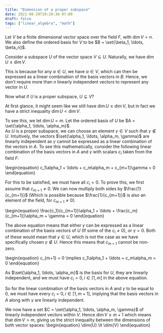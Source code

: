 ```yaml
---
title: "Dimension of a proper subspace"
date: 2021-08-29T10:20:38-07:00
draft: false
tags: ["linear_algebra", "math"]
---
```

<!-- Post 1 -->
Let $V$ be a finite dimensional vector space over the field $F$, with $\dim{V} = n$.  
We also define the ordered basis for $V$ to be $B = \set{\beta_1, \ldots, \beta_n}$.

Consider a subspace $U$ of the vector space $V \subseteq U$. Naturally, we have $\dim{U} \leq \dim{V}$.  

This is because for any $\alpha \in U$, we have $\alpha \in V$, which can then be expressed as a linear combination of the basis vectors in $B$. Hence, we don't require more than $n$ linearly independent vectors to represent any vector in $U$.

Now what if $U$ is a proper subspace, $U \subsetneq V$?

At first glance, it might seem like we still have $\dim{U} \leq \dim{V}$, but in fact we have a strict inequality $\dim{U} \lt \dim{V}$.

To see this, we let $\dim{U} = m$. Let the ordered basis of $U$ be $A = \set{\alpha_1, \ldots, \alpha_m}$.  
As $U$ is a proper subspace, we can choose an element $\gamma \in V$ such that $\gamma \not\in U$. Intuitively, the vectors $\set{\alpha_1, \ldots, \alpha_m, \gamma}$ are linearly independent as $\gamma$ cannot be expressed as a linear combination of the vectors in $A$. To see this mathematically, consider the following linear combination of the basis vectors in $A$ and $\gamma$ with scalars $c_i$ taken from the field $F$:

\begin{equation}
c_1\alpha_1 + \ldots + c_m\alpha_m + c_{m+1}\gamma = 0
\end{equation}

For this to be satisfied, we must have all $c_i = 0$. To prove this, we first assume that $c_{m+1} \neq 0$. We can now multiply both sides by $\frac{1}{c_{m+1}}$ (Which is possible because $\frac{1}{c_{m+1}}$ is also an element of the field, for $c_{m+1} \neq 0$).

\begin{equation}
\frac{c_1}{c_{m+1}}\alpha_1 + \ldots + \frac{c_m}{c_{m+1}}\alpha_m + \gamma = 0
\end{equation}

The above equation means that either $\gamma$ can be expressed as a linear combination of the basis vectors of $U$ (If some of the $c_i \neq 0$), or $\gamma = 0$. Both of these would mean that $\gamma \in U$, which is not the case as we have specifically chosen $\gamma \not\in U$. Hence this means that $c_{m+1}$ cannot be non-zero.

\begin{equation}
c_{m+1} = 0 \implies c_1\alpha_1 + \ldots + c_m\alpha_m = 0
\end{equation}

As $\set{\alpha_1, \ldots, \alpha_m}$ is the basis for $U$, they are linearly independent, and we must have $c_i = 0, i \in [1, m]$ in the above equation.

So for the linear combination of the basis vectors in $A$ and $\gamma$ to be equal to $0$, we must have every $c_i = 0, i \in [1, m+1]$, implying that the basis vectors in $A$ along with $\gamma$ are linearly independent.

We now have a set $C = \set{\alpha_1, \ldots, \alpha_m, \gamma}$ of linearly independent vectors within $V$.
Hence $\dim{V} \ge m+1$ which means that $\dim{V} \gt m$, giving us the strict inequality between the dimensions of both vector spaces:
\begin{equation}
\dim{U} \lt \dim{V}
\end{equation}



